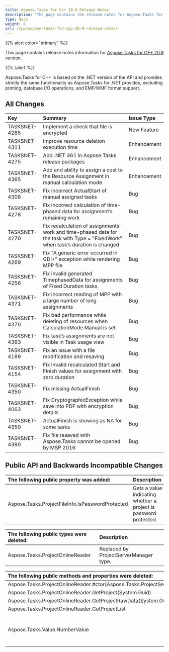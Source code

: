 ```yaml
---
title: Aspose.Tasks for C++ 20.9 Release Notes
description: "The page contains the release notes for Aspose.Tasks for C++ 20.9."
type: docs
weight: 8
url: /cpp/aspose-tasks-for-cpp-20-9-release-notes/
---
```


{{% alert color="primary" %}} 

This page contains release notes information for [Aspose.Tasks for C++ 20.9](https://downloads.aspose.com/tasks/cpp/new-releases/aspose.tasks-for-c---20.9.0/) version.

{{% /alert %}}

Aspose.Tasks for C++ is based on the .NET version of the API and provides strictly the same functionality as Aspose.Tasks for .NET provides, excluding printing, database I/O operations, and EMF/WMF format support.

## **All Changes**

|**Key** | **Summary** | **Issue Type**|
| :- | :- | :- |
|TASKSNET-4285	|Implement a check that file is encrypted|New Feature|
|TASKSNET-4311	|Improve resource deletion execution time|Enhancement|
|TASKSNET-4275	|Add .NET 461 in Aspose.Tasks release packages|Enhancement|
|TASKSNET-4365	|Add and ability to assign a cost to the Resource Assignment in manual calculation mode|Enhancement|
|TASKSNET-4308	|Fix incorrect ActualStart of manual assigned tasks|Bug|
|TASKSNET-4278	|Fix incorrect calculation of time-phased data for assignment’s remaining work|Bug|
|TASKSNET-4270	|Fix recalculation of assignments’ work and time-phased data for the task with Type = "FixedWork” when task’s duration is changed|Bug|
|TASKSNET-4269	|Fix "A generic error occurred in GDI+” exception while rendering MPP file|Bug|
|TASKSNET-4256	|Fix invalid generated TimephasedData for assignments of Fixed Duration tasks|Bug|
|TASKSNET-4371	|Fix incorrect reading of MPP with a large number of long assignments|Bug|
|TASKSNET-4370	|Fix bad performance while deleting of resources when CalculationMode.Manual is set|Bug|
|TASKSNET-4363	|Fix task’s assignments are not visible in Task usage view|Bug|
|TASKSNET-4189	|Fix an issue with a file modification and resaving|Bug|
|TASKSNET-4154	|Fix invalid recalculated Start and Finish values for assignment with zero duration|Bug|
|TASKSNET-4350	|Fix missing ActualFinish|Bug|
|TASKSNET-4063	|Fix CryptographicException while save into PDF with encryption details|Bug|
|TASKSNET-4350	|ActualFinish is showing as NA for some tasks|Bug|
|TASKSNET-4390	|Fix file resaved with Aspose.Tasks cannot be opened by MSP 2016|Bug||Bug|

## **Public API and Backwards Incompatible Changes**

|**The following public property was added:** |**Description** |
| :- | :- |
|Aspose.Tasks.ProjectFileInfo.IsPasswordProtected | Gets a value indicating whether a project is password protected. |

|**The following public types were deleted:** |**Description** |
| :- | :- |
|Aspose.Tasks.ProjectOnlineReader | Replaced by ProjectServerManager type.| 

|**The following public methods and properties were deleted:** |**Description** |
| :- | :- |
|Aspose.Tasks.ProjectOnlineReader.#ctor(Aspose.Tasks.ProjectServerCredentials) | |
|Aspose.Tasks.ProjectOnlineReader.GetProject(System.Guid) | |
|Aspose.Tasks.ProjectOnlineReader.GetProjectRawData(System.Guid) | | 
|Aspose.Tasks.ProjectOnlineReader.GetProjectList | |	 
|Aspose.Tasks.Value.NumberValue	| Replaced with NumericValue (decimal) property|